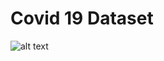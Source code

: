 # Covid 19 Dataset

![alt text](https://scontent.ftun1-1.fna.fbcdn.net/v/t31.0-8/s960x960/16903185_242932566110369_8143501071390098272_o.jpg?_nc_cat=103&_nc_sid=05277f&_nc_ohc=KkBclDEOxgEAX97IqDo&_nc_ht=scontent.ftun1-1.fna&_nc_tp=7&oh=ab2dc9d7e325e8edc3a1d88cc4254956&oe=5EB1FA99)
